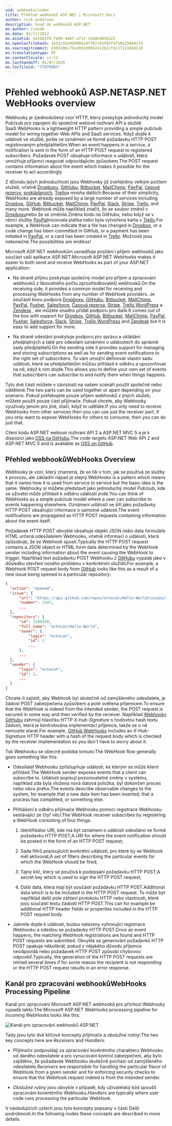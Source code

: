 ```yaml
---
uid: webhooks/index
title: Přehled webhooků ASP.NET | Microsoft Docs
author: rick-anderson
description: Úvod do webhooků ASP.NET
ms.author: riande
ms.date: 01/17/2012
ms.assetid: 5e2843f0-f499-448f-a712-33d4e9858321
ms.openlocfilehash: 1e21c92e950893c0ff87c63f03f4710a158441fd
ms.sourcegitcommit: e365196c75ce93cd8967412b1cfdc27121816110
ms.translationtype: MT
ms.contentlocale: cs-CZ
ms.lasthandoff: 02/07/2020
ms.locfileid: "77075083"
---
```

# <a name="aspnet-webhooks-overview"></a><span data-ttu-id="9cbee-103">Přehled webhooků ASP.NET</span><span class="sxs-lookup"><span data-stu-id="9cbee-103">ASP.NET WebHooks overview</span></span>

<span data-ttu-id="9cbee-104">Webhooky je zjednodušený vzor HTTP, který poskytuje jednoduchý model Pub/sub pro zapojení do společné webové rozhraní API a služeb SaaS.</span><span class="sxs-lookup"><span data-stu-id="9cbee-104">WebHooks is a lightweight HTTP pattern providing a simple pub/sub model for wiring together Web APIs and SaaS services.</span></span> <span data-ttu-id="9cbee-105">Když dojde k události ve službě, pošle se oznámení ve formě požadavku HTTP POST registrovaným předplatitelům.</span><span class="sxs-lookup"><span data-stu-id="9cbee-105">When an event happens in a service, a notification is sent in the form of an HTTP POST request to registered subscribers.</span></span> <span data-ttu-id="9cbee-106">Požadavek POST obsahuje informace o události, která umožňuje příjemci reagovat odpovídajícím způsobem.</span><span class="sxs-lookup"><span data-stu-id="9cbee-106">The POST request contains information about the event which makes it possible for the receiver to act accordingly.</span></span>

<span data-ttu-id="9cbee-107">Z důvodu jejich jednoduchosti jsou Webhooky již zveřejněny velkým počtem služeb, včetně [Dropboxu](http://dropbox.com/), [GitHubu](https://www.github.com/), [Bitbucket](https://bitbucket.org/), [MailChimp](http://www.mailchimp.com/), [PayPal](http://www.paypal.com/), [časové rezervy](http://www.slack.com), [prokládaných](http://www.stripe.com), [Trello](http://www.trello.com/)a mnoha dalších.</span><span class="sxs-lookup"><span data-stu-id="9cbee-107">Because of their simplicity, WebHooks are already exposed by a large number of services including [Dropbox](http://dropbox.com/), [GitHub](https://www.github.com/), [Bitbucket](https://bitbucket.org/), [MailChimp](http://www.mailchimp.com/), [PayPal](http://www.paypal.com/), [Slack](http://www.slack.com), [Stripe](http://www.stripe.com), [Trello](http://www.trello.com/), and many more.</span></span> <span data-ttu-id="9cbee-108">Webhook může například značit, že se soubor změnil v [Dropboxu](http://dropbox.com/)nebo že se změnila Změna kódu na GitHubu, nebo když se v rámci služby [PayPal](http://www.paypal.com/)iniciovala platba nebo byla vytvořena karta v [Trello](http://www.trello.com/).</span><span class="sxs-lookup"><span data-stu-id="9cbee-108">For example, a WebHook can indicate that a file has changed in [Dropbox](http://dropbox.com/), or a code change has been committed in GitHub, or a payment has been initiated in [PayPal](http://www.paypal.com/), or a card has been created in [Trello](http://www.trello.com/).</span></span> <span data-ttu-id="9cbee-109">Možnosti jsou nekonečné.</span><span class="sxs-lookup"><span data-stu-id="9cbee-109">The possibilities are endless!</span></span>

<span data-ttu-id="9cbee-110">Microsoft ASP.NET webhookům usnadňuje posílání i příjem webhooků jako součást vaší aplikace ASP.NET:</span><span class="sxs-lookup"><span data-stu-id="9cbee-110">Microsoft ASP.NET WebHooks makes it easier to both send and receive WebHooks as part of your ASP.NET application:</span></span>

* <span data-ttu-id="9cbee-111">Na straně příjmu poskytuje společný model pro příjem a zpracování webhooků z libovolného počtu zprostředkovatelů webhooků.</span><span class="sxs-lookup"><span data-stu-id="9cbee-111">On the receiving side, it provides a common model for receiving and processing WebHooks from any number of WebHook providers.</span></span> <span data-ttu-id="9cbee-112">Je součástí boxu podpora [Dropboxu](http://dropbox.com/), [GitHubu](https://www.github.com/), [Bitbucket](https://bitbucket.org/), [MailChimp](http://www.mailchimp.com/), [PayPal](http://www.paypal.com/), [Pusher](http://www.pusher.com), [Salesforce](http://www.salesforce.com), [Časová rezerva](http://www.slack.com), [Stripe](http://www.stripe.com), [Trello](http://www.trello.com/),[WordPress](http://www.wordpress.com) a [Zendesk](https://www.zendesk.com/) , ale můžete snadno přidat podporu pro další.</span><span class="sxs-lookup"><span data-stu-id="9cbee-112">It comes out of the box with support for [Dropbox](http://dropbox.com/), [GitHub](https://www.github.com/), [Bitbucket](https://bitbucket.org/), [MailChimp](http://www.mailchimp.com/), [PayPal](http://www.paypal.com/), [Pusher](http://www.pusher.com), [Salesforce](http://www.salesforce.com), [Slack](http://www.slack.com), [Stripe](http://www.stripe.com), [Trello](http://www.trello.com/),[WordPress](http://www.wordpress.com) and [Zendesk](https://www.zendesk.com/) but it is easy to add support for more.</span></span>

* <span data-ttu-id="9cbee-113">Na straně odeslání poskytuje podporu pro správu a ukládání předplatných a také pro odesílání oznámení o událostech do správné sady předplatitelů.</span><span class="sxs-lookup"><span data-stu-id="9cbee-113">On the sending side it provides support for managing and storing subscriptions as well as for sending event notifications to the right set of subscribers.</span></span> <span data-ttu-id="9cbee-114">To vám umožní definovat vlastní sadu událostí, které se předplatitelům můžou přihlásit k odběru a upozorňovat na ně, když k nim dojde.</span><span class="sxs-lookup"><span data-stu-id="9cbee-114">This allows you to define your own set of events that subscribers can subscribe to and notify them when things happens.</span></span>

<span data-ttu-id="9cbee-115">Tyto dvě části můžete v závislosti na vašem scénáři použít společně nebo odděleně.</span><span class="sxs-lookup"><span data-stu-id="9cbee-115">The two parts can be used together or apart depending on your scenario.</span></span> <span data-ttu-id="9cbee-116">Pokud potřebujete pouze příjem webhooků z jiných služeb, můžete použít pouze část přijímače. Pokud chcete, aby Webhooky využívaly jenom pro jiné, stačí, když to uděláte.</span><span class="sxs-lookup"><span data-stu-id="9cbee-116">If you only need to receive WebHooks from other services then you can use just the receiver part; if you only want to expose WebHooks for others to consume, then you can do just that.</span></span>

<span data-ttu-id="9cbee-117">Cílení kódu ASP.NET webové rozhraní API 2 a ASP.NET MVC 5 a je k dispozici jako [OSS na GitHubu](https://github.com/aspnet/WebHooks).</span><span class="sxs-lookup"><span data-stu-id="9cbee-117">The code targets ASP.NET Web API 2 and ASP.NET MVC 5 and is available as [OSS on GitHub](https://github.com/aspnet/WebHooks).</span></span>

## <a name="webhooks-overview"></a><span data-ttu-id="9cbee-118">Přehled webhooků</span><span class="sxs-lookup"><span data-stu-id="9cbee-118">WebHooks Overview</span></span>

<span data-ttu-id="9cbee-119">Webhooky je vzor, který znamená, že se liší v tom, jak se používá ze služby k provozu, ale základní nápad je stejný.</span><span class="sxs-lookup"><span data-stu-id="9cbee-119">WebHooks is a pattern which means that it varies how it is used from service to service but the basic idea is the same.</span></span> <span data-ttu-id="9cbee-120">Webhooky si můžete představit jako jednoduchý model Pub/sub, kde se uživatel může přihlásit k odběru událostí jinde.</span><span class="sxs-lookup"><span data-stu-id="9cbee-120">You can think of WebHooks as a simple pub/sub model where a user can subscribe to events happening elsewhere.</span></span> <span data-ttu-id="9cbee-121">Oznámení událostí se šíří jako požadavky HTTP POST obsahující informace o samotné události.</span><span class="sxs-lookup"><span data-stu-id="9cbee-121">The event notifications are propagated as HTTP POST requests containing information about the event itself.</span></span>

<span data-ttu-id="9cbee-122">Požadavek HTTP POST obvykle obsahuje objekt JSON nebo data formuláře HTML určená odesílatelem Webhooku, včetně informací o události, která způsobuje, že se Webhook spustí.</span><span class="sxs-lookup"><span data-stu-id="9cbee-122">Typically the HTTP POST request contains a JSON object or HTML form data determined by the WebHook sender including information about the event causing the WebHook to trigger.</span></span> <span data-ttu-id="9cbee-123">Například text požadavku POST Webhooku z [GitHubu](https://www.github.com/) vypadá jako v důsledku otevření nového problému v konkrétním úložišti:</span><span class="sxs-lookup"><span data-stu-id="9cbee-123">For example, a WebHook POST request body from [GitHub](https://www.github.com/) looks like this as a result of a new issue being opened in a particular repository:</span></span>

```json
{
  "action": "opened",
  "issue": {
      "url": "https://api.github.com/repos/octocat/Hello-World/issues/1347",
      "number": 1347,
      ...
  },
  "repository": {
      "id": 1296269,
      "full_name": "octocat/Hello-World",
      "owner": {
          "login": "octocat",
          "id": 1
          ...
      },
      ...
  },
  "sender": {
      "login": "octocat",
      "id": 1,
      ...
  }
}
```

<span data-ttu-id="9cbee-124">Chcete-li zajistit, aby Webhook byl skutečně od zamýšleného odesílatele, je žádost POST zabezpečena způsobem a poté ověřena příjemcem.</span><span class="sxs-lookup"><span data-stu-id="9cbee-124">To ensure that the WebHook is indeed from the intended sender, the POST request is secured in some way and then verified by the receiver.</span></span> <span data-ttu-id="9cbee-125">Například [Webhooky GitHubu](https://developer.github.com/webhooks/) zahrnují hlavičku HTTP *X-hub-Signature* s hodnotou hash textu žádosti, která je kontrolována implementací příjemce, takže se o ně nemusíte starat.</span><span class="sxs-lookup"><span data-stu-id="9cbee-125">For example, [GitHub WebHooks](https://developer.github.com/webhooks/) includes an *X-Hub-Signature* HTTP header with a hash of the request body which is checked by the receiver implementation so you don't have to worry about it.</span></span>

<span data-ttu-id="9cbee-126">Tok Webhooku se obecně podobá tomuto:</span><span class="sxs-lookup"><span data-stu-id="9cbee-126">The WebHook flow generally goes something like this:</span></span>

* <span data-ttu-id="9cbee-127">Odesílatel Webhooku zpřístupňuje události, ke kterým se může klient přihlásit.</span><span class="sxs-lookup"><span data-stu-id="9cbee-127">The WebHook sender exposes events that a client can subscribe to.</span></span> <span data-ttu-id="9cbee-128">Události popisují pozorovatelné změny v systému, například zda byla vložena nová datová položka, byl dokončen proces nebo něco jiného.</span><span class="sxs-lookup"><span data-stu-id="9cbee-128">The events describe observable changes to the system, for example that a new data item has been inserted, that a process has completed, or something else.</span></span>

* <span data-ttu-id="9cbee-129">Přihlášení k odběru přijímače Webhooku pomocí registrace Webhooku sestávající ze čtyř věcí:</span><span class="sxs-lookup"><span data-stu-id="9cbee-129">The WebHook receiver subscribes by registering a WebHook consisting of four things:</span></span>

     1. <span data-ttu-id="9cbee-130">Identifikátor URI, kde má být oznámení o události odesíláno ve formě požadavku HTTP POST;</span><span class="sxs-lookup"><span data-stu-id="9cbee-130">A URI for where the event notification should be posted in the form of an HTTP POST request;</span></span>

     2. <span data-ttu-id="9cbee-131">Sada filtrů popisujících konkrétní události, pro které by se Webhook měl aktivovat;</span><span class="sxs-lookup"><span data-stu-id="9cbee-131">A set of filters describing the particular events for which the WebHook should be fired;</span></span>

     3. <span data-ttu-id="9cbee-132">Tajný klíč, který se používá k podepsání požadavku HTTP POST;</span><span class="sxs-lookup"><span data-stu-id="9cbee-132">A secret key which is used to sign the HTTP POST request;</span></span>

     4. <span data-ttu-id="9cbee-133">Další data, která mají být součástí požadavku HTTP POST.</span><span class="sxs-lookup"><span data-stu-id="9cbee-133">Additional data which is to be included in the HTTP POST request.</span></span> <span data-ttu-id="9cbee-134">To může být například další pole záhlaví protokolu HTTP nebo vlastnosti, které jsou součástí textu žádosti HTTP POST.</span><span class="sxs-lookup"><span data-stu-id="9cbee-134">This can for example be additional HTTP header fields or properties included in the HTTP POST request body.</span></span>

* <span data-ttu-id="9cbee-135">Jakmile dojde k události, budou nalezeny vyhovující registrace Webhooku a odešlou se požadavky HTTP POST.</span><span class="sxs-lookup"><span data-stu-id="9cbee-135">Once an event happens, the matching WebHook registrations are found and HTTP POST requests are submitted.</span></span> <span data-ttu-id="9cbee-136">Obvykle se generování požadavků HTTP POST opakuje několikrát, pokud z nějakého důvodu příjemce neodpovídá nebo požadavek HTTP POST způsobí chybovou odpověď.</span><span class="sxs-lookup"><span data-stu-id="9cbee-136">Typically, the generation of the HTTP POST requests are retried several times if for some reason the recipient is not responding or the HTTP POST request results in an error response.</span></span>

## <a name="webhooks-processing-pipeline"></a><span data-ttu-id="9cbee-137">Kanál pro zpracování webhooků</span><span class="sxs-lookup"><span data-stu-id="9cbee-137">WebHooks Processing Pipeline</span></span>

<span data-ttu-id="9cbee-138">Kanál pro zpracování Microsoft ASP.NET webhooků pro příchozí Webhooky vypadá takto:</span><span class="sxs-lookup"><span data-stu-id="9cbee-138">The Microsoft ASP.NET WebHooks processing pipeline for incoming WebHooks looks like this:</span></span>

![Kanál pro zpracování webhooků ASP.NET](_static/WebHookReceivers.png)

<span data-ttu-id="9cbee-140">Tady jsou tyto dvě klíčové koncepty *přijímače* a *obslužné rutiny*:</span><span class="sxs-lookup"><span data-stu-id="9cbee-140">The two key concepts here are *Receivers* and *Handlers*:</span></span>

* <span data-ttu-id="9cbee-141">*Přijímače* zodpovídají za zpracování konkrétního charakteru Webhooku od daného odesílatele a pro vynucování kontrol zabezpečení, aby bylo zajištěno, že požadavek Webhooku skutečně pochází od zamýšleného odesílatele.</span><span class="sxs-lookup"><span data-stu-id="9cbee-141">*Receivers* are responsible for handling the particular flavor of WebHook from a given sender and for enforcing security checks to ensure that the WebHook request indeed is from the intended sender.</span></span>

* <span data-ttu-id="9cbee-142">*Obslužné rutiny* jsou obvykle v případě, kdy uživatelský kód spouští zpracování konkrétního Webhooku.</span><span class="sxs-lookup"><span data-stu-id="9cbee-142">*Handlers* are typically where user code runs processing the particular WebHook.</span></span>

<span data-ttu-id="9cbee-143">V následujících uzlech jsou tyto koncepty popsány v části Další podrobnosti.</span><span class="sxs-lookup"><span data-stu-id="9cbee-143">In the following nodes these concepts are described in more details.</span></span>
